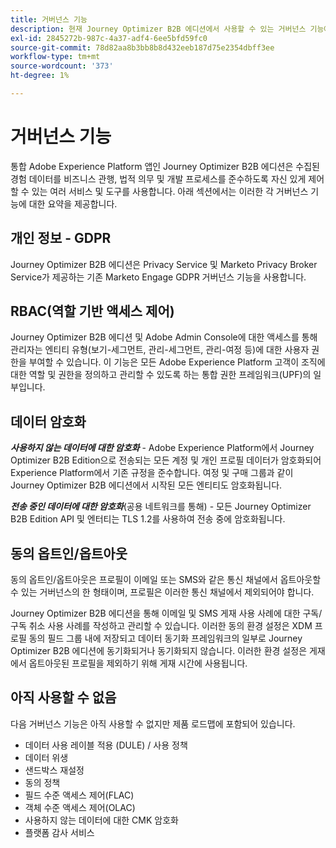 ```yaml
---
title: 거버넌스 기능
description: 현재 Journey Optimizer B2B 에디션에서 사용할 수 있는 거버넌스 기능에 대해 알아봅니다.
exl-id: 2845272b-987c-4a37-adf4-6ee5bfd59fc0
source-git-commit: 78d82aa8b3bb8b8d432eeb187d75e2354dbff3ee
workflow-type: tm+mt
source-wordcount: '373'
ht-degree: 1%

---
```


# 거버넌스 기능

통합 Adobe Experience Platform 앱인 Journey Optimizer B2B 에디션은 수집된 경험 데이터를 비즈니스 관행, 법적 의무 및 개발 프로세스를 준수하도록 자신 있게 제어할 수 있는 여러 서비스 및 도구를 사용합니다. 아래 섹션에서는 이러한 각 거버넌스 기능에 대한 요약을 제공합니다.

## 개인 정보 - GDPR

Journey Optimizer B2B 에디션은 Privacy Service 및 Marketo Privacy Broker Service가 제공하는 기존 Marketo Engage GDPR 거버넌스 기능을 사용합니다.

## RBAC(역할 기반 액세스 제어)

Journey Optimizer B2B 에디션 및 Adobe Admin Console에 대한 액세스를 통해 관리자는 엔티티 유형(보기-세그먼트, 관리-세그먼트, 관리-여정 등)에 대한 사용자 권한을 부여할 수 있습니다. 이 기능은 모든 Adobe Experience Platform 고객이 조직에 대한 역할 및 권한을 정의하고 관리할 수 있도록 하는 통합 권한 프레임워크(UPF)의 일부입니다.

## 데이터 암호화

**_사용하지 않는 데이터에 대한 암호화_** - Adobe Experience Platform에서 Journey Optimizer B2B Edition으로 전송되는 모든 계정 및 개인 프로필 데이터가 암호화되어 Experience Platform에서 기존 규정을 준수합니다. 여정 및 구매 그룹과 같이 Journey Optimizer B2B 에디션에서 시작된 모든 엔티티도 암호화됩니다.

**_전송 중인 데이터에 대한 암호화_**(공용 네트워크를 통해) - 모든 Journey Optimizer B2B Edition API 및 엔터티는 TLS 1.2를 사용하여 전송 중에 암호화됩니다.

## 동의 옵트인/옵트아웃

동의 옵트인/옵트아웃은 프로필이 이메일 또는 SMS와 같은 통신 채널에서 옵트아웃할 수 있는 거버넌스의 한 형태이며, 프로필은 이러한 통신 채널에서 제외되어야 합니다.

Journey Optimizer B2B 에디션을 통해 이메일 및 SMS 게재 사용 사례에 대한 구독/구독 취소 사용 사례를 작성하고 관리할 수 있습니다. 이러한 동의 환경 설정은 XDM 프로필 동의 필드 그룹 내에 저장되고 데이터 동기화 프레임워크의 일부로 Journey Optimizer B2B 에디션에 동기화되거나 동기화되지 않습니다. 이러한 환경 설정은 게재에서 옵트아웃된 프로필을 제외하기 위해 게재 시간에 사용됩니다.

## 아직 사용할 수 없음

다음 거버넌스 기능은 아직 사용할 수 없지만 제품 로드맵에 포함되어 있습니다.

* 데이터 사용 레이블 적용 (DULE) / 사용 정책
* 데이터 위생
* 샌드박스 재설정
* 동의 정책
* 필드 수준 액세스 제어(FLAC)
* 객체 수준 액세스 제어(OLAC)
* 사용하지 않는 데이터에 대한 CMK 암호화
* 플랫폼 감사 서비스
